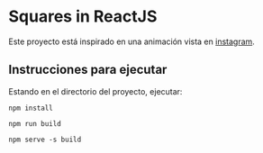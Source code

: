 # Squares in ReactJS

Este proyecto está inspirado en una animación vista en [instagram](https://www.instagram.com/reel/CzXgpEwuRdb/?igshid=NGEwZGU0MjU5Mw%3D%3D).

## Instrucciones para ejecutar

Estando en el directorio del proyecto, ejecutar:

 `npm install`

 `npm run build`

 `npm serve -s build`
